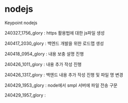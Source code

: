 # nodejs
Keypoint nodejs

240327_1756_glory : https 활용법에 대한 js파일 생성

240417_2030_glory : 백엔드 개발을 위한 로드맵 생성

240418_0954_glory : 내용 보충 설명 진행

240426_1011_glory : 내용 추가 작성 진행

240426_1317_glory : 백엔드 내용 추가 작성 진행 및 파일 명 변경

240429_1953_glory : node에서 smpl 서버에 파일 전송 구문

240429_1957_glory : 